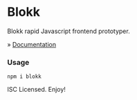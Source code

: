 # Blokk

Blokk rapid Javascript frontend prototyper.

&raquo; [Documentation](https://blokk.eldoy.com)

### Usage

```
npm i blokk
```

ISC Licensed. Enjoy!
